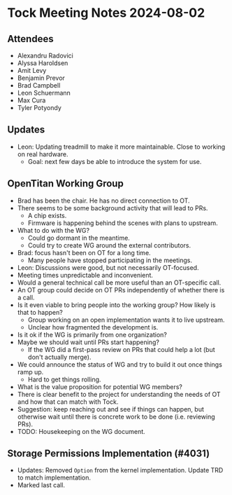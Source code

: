 # Tock Meeting Notes 2024-08-02

## Attendees
- Alexandru Radovici
- Alyssa Haroldsen
- Amit Levy
- Benjamin Prevor
- Brad Campbell
- Leon Schuermann
- Max Cura
- Tyler Potyondy

## Updates

- Leon: Updating treadmill to make it more maintainable. Close to working on
  real hardware.
  - Goal: next few days be able to introduce the system for use.

## OpenTitan Working Group

- Brad has been the chair. He has no direct connection to OT.
- There seems to be some background activity that will lead to PRs.
  - A chip exists.
  - Firmware is happening behind the scenes with plans to upstream.
- What to do with the WG?
  - Could go dormant in the meantime.
  - Could try to create WG around the external contributors.
- Brad: focus hasn't been on OT for a long time.
  - Many people have stopped participating in the meetings.
- Leon: Discussions were good, but not necessarily OT-focused.
- Meeting times unpredictable and inconvenient.
- Would a general technical call be more useful than an OT-specific call.
- An OT group could decide on OT PRs independently of whether there is a call.
- Is it even viable to bring people into the working group? How likely is that
  to happen?
  - Group working on an open implementation wants it to live upstream.
  - Unclear how fragmented the development is.
- Is it ok if the WG is primarily from one organization?
- Maybe we should wait until PRs start happening?
  - If the WG did a first-pass review on PRs that could help a lot (but don't
    actually merge).
- We could announce the status of WG and try to build it out once things ramp
  up.
  - Hard to get things rolling.
- What is the value proposition for potential WG members?
- There is clear benefit to the project for understanding the needs of OT and
  how that can match with Tock.
- Suggestion: keep reaching out and see if things can happen, but otherwise wait
  until there is concrete work to be done (i.e. reviewing PRs).
- TODO: Housekeeping on the WG document.

## Storage Permissions Implementation (#4031)

- Updates: Removed `Option` from the kernel implementation. Update TRD to match
  implementation.
- Marked last call.
